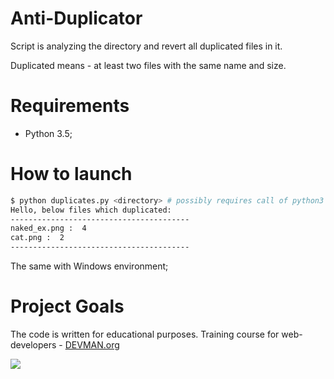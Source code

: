 
# Anti-Duplicator

Script is analyzing the directory and revert all duplicated files in it.

Duplicated means - at least two files with the same name and size.

# Requirements

 - Python 3.5;

# How to launch

```bash
$ python duplicates.py <directory> # possibly requires call of python3 executive instead of just python
Hello, below files which duplicated:
----------------------------------------
naked_ex.png :  4
cat.png :  2
----------------------------------------

```

The same with Windows environment;


# Project Goals

The code is written for educational purposes. Training course for web-developers - [DEVMAN.org](https://devman.org)

![](https://media.giphy.com/media/l4FGBILjNaCtLious/giphy.gif?style=centerme)
